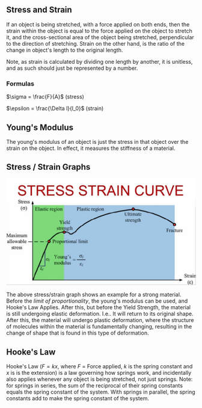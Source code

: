 
## Stress and Strain
If an object is being stretched, with a force applied on both ends, then the strain within the object is equal to the force applied on the object to stretch it, and the cross-sectional area of the object being stretched, perpendicular to the direction of stretching. Strain on the other hand, is the ratio of the change in object's length to the original length.

Note, as strain is calculated by dividing one length by another, it is unitless, and as such should just be represented by a number.

### Formulas
$\sigma = \frac{F}{A}$ (stress)

$\epsilon = \frac{\Delta l}{l_0}$ (strain)

## Young's Modulus
The young's modulus of an object is just  the stress in that object over the strain on the object. In effect, it measures the stiffness of a material.

## Stress / Strain Graphs
![An Example Stress / Strain Graph](./Images/StressStrainGraph.jpg)

The above stress/strain graph shows an example for a strong material. Before the *limit of proportionality*, the young's modulus can be used, and Hooke's Law Applies. After this, but before the Yield Strength, the material is still undergoing elastic deformation. I.e.. It will return to its original shape. After this, the material will undergo plastic deformation, where the structure of molecules within the material is fundamentally changing, resulting in the change of shape that is found in this type of deformation.

## Hooke's Law
Hooke's Law ($F = kx$, where $F$ = Force applied, $k$ is the spring constant and $x$ is is the extension) is a law governing how springs work, and incidentally also applies whenever any object is being stretched, not just springs. Note: for springs in series, the sum of the reciprocal of their spring constants equals the spring constant of the system. With springs in parallel, the spring constants add to make the spring constant of the system.

